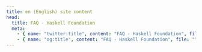 ```yaml
---
title: en (English) site content
head:
  title: FAQ - Haskell Foundation
  meta:
    - { name: "twitter:title", content: "FAQ - Haskell Foundation", file: "" }
    - { name: "og:title", content: "FAQ - Haskell Foundation", file: "" }
---
```

